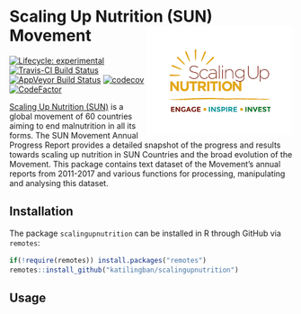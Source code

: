
<!-- README.md is generated from README.Rmd. Please edit that file -->

# Scaling Up Nutrition (SUN) Movement <img src="man/figures/SUN-logo.png" align="right" />

<!-- badges: start -->

[![Lifecycle:
experimental](https://img.shields.io/badge/lifecycle-experimental-orange.svg)](https://www.tidyverse.org/lifecycle/#experimental)
[![Travis-CI Build
Status](https://travis-ci.org/katilingban/scalingupnutrition.svg?branch=master)](https://travis-ci.org/katilingban/scalingupnutrition)
[![AppVeyor Build
Status](https://ci.appveyor.com/api/projects/status/github/katilingban/scalingupnutrition?branch=master&svg=true)](https://ci.appveyor.com/project/katilingban/scalingupnutrition)
[![codecov](https://codecov.io/gh/katilingban/scalingupnutrition/branch/master/graph/badge.svg)](https://codecov.io/gh/katilingban/scalingupnutrition)
[![CodeFactor](https://www.codefactor.io/repository/github/katilingban/scalingupnutrition/badge)](https://www.codefactor.io/repository/github/katilingban/scalingupnutrition)
<!-- badges: end -->

[Scaling Up Nutrition (SUN)](http://scalingupnutrition.org) is a global
movement of 60 countries aiming to end malnutrition in all its forms.
The SUN Movement Annual Progress Report provides a detailed snapshot of
the progress and results towards scaling up nutrition in SUN Countries
and the broad evolution of the Movement. This package contains text
dataset of the Movement’s annual reports from 2011-2017 and various
functions for processing, manipulating and analysing this dataset.

## Installation

The package `scalingupnutrition` can be installed in R through GitHub
via `remotes`:

``` r
if(!require(remotes)) install.packages("remotes")
remotes::install_github("katilingban/scalingupnutrition")
```

## Usage

<!---
This dataset can be used to perform content analysis of the SUN progress reports over time since its inception. An example of this can be found in this [GitHub repository](https://github.com/ernestguevarra/progressSUN).
--->
